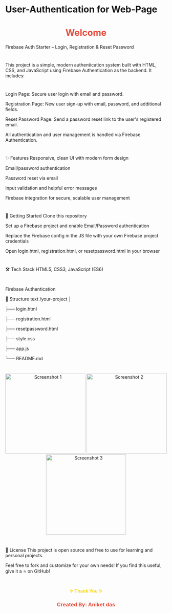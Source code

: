 # User-Authentication for Web-Page

<h1 align="center" style="color:#e74c3c;">Welcome</h1>


Firebase Auth Starter – Login, Registration & Reset Password

#

This project is a simple, modern authentication system built with HTML, CSS, and JavaScript using Firebase Authentication as the backend. It includes:

#

Login Page: Secure user login with email and password.

Registration Page: New user sign-up with email, password, and additional fields.

Reset Password Page: Send a password reset link to the user's registered email.

All authentication and user management is handled via Firebase Authentication.

#

✨ Features
Responsive, clean UI with modern form design

Email/password authentication

Password reset via email

Input validation and helpful error messages

Firebase integration for secure, scalable user management

#

🚀 Getting Started
Clone this repository

Set up a Firebase project and enable Email/Password authentication

Replace the Firebase config in the JS file with your own Firebase project credentials

Open login.html, registration.html, or resetpassword.html in your browser

#

🛠️ Tech Stack
HTML5, CSS3, JavaScript (ES6)

#

Firebase Authentication

📂 Structure
text
/your-project
│

├── login.html

├── registration.html

├── resetpassword.html

├── style.css

├── app.js

└── README.md

#

<p align="center">
  <img src="https://github.com/user-attachments/assets/1aa80af6-45a4-448d-ad47-9619996878f3" width="250" alt="Screenshot 1"/>
  <img src="https://github.com/user-attachments/assets/61b12107-6708-44d4-809b-08365dcae2ec" width="250" alt="Screenshot 2"/>
  <img src="https://github.com/user-attachments/assets/8a7126e1-5837-4174-8109-abbee769394f" width="250" alt="Screenshot 3"/>
</p>

#

📧 License
This project is open source and free to use for learning and personal projects.

Feel free to fork and customize for your own needs!
If you find this useful, give it a ⭐️ on GitHub!

#

<h4 align="center" style="color:gold;">✨ Thank You ✨</h4> 
<h3 align="center" style="color:#e74c3c;">Created By: Aniket das</h3>
